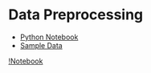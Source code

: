 # Data Preprocessing

* [Python Notebook](data_preprocessing.ipynb)
* [Sample Data](Data.csv)

[!Notebook](screenshot-001.png)